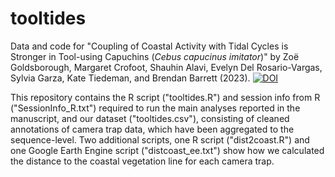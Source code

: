 # tooltides
Data and code for "Coupling of Coastal Activity with Tidal Cycles is Stronger in Tool-using Capuchins (<i>Cebus capucinus imitator</i>)" by Zoë Goldsborough, Margaret Crofoot, Shauhin Alavi, Evelyn Del Rosario-Vargas, Sylvia Garza, Kate Tiedeman, and Brendan Barrett (2023). [![DOI](https://zenodo.org/badge/580798951.svg)](https://zenodo.org/badge/latestdoi/580798951)

This repository contains the R script ("tooltides.R") and session info from R ("SessionInfo_R.txt") required to run the main analyses reported in the manuscript, and our dataset ("tooltides.csv"), consisting of cleaned annotations of camera trap data, which have been aggregated to the sequence-level. Two additional scripts, one R script ("dist2coast.R") and one Google Earth Engine script ("distcoast_ee.txt") show how we calculated the distance to the coastal vegetation line for each camera trap. 